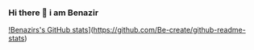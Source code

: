 ### Hi there 👋 i am Benazir


[!Benazirs's GitHub stats](https://github-readme-stats.vercel.app/api?username=Be-create)](https://github.com/Be-create/github-readme-stats)
